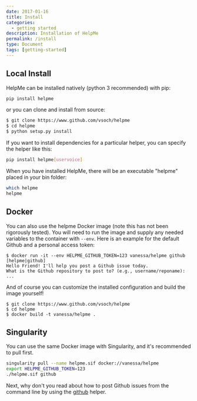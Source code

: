 ```yaml
---
date: 2017-01-16
title: Install
categories:
  - getting started
description: Installation of HelpMe
permalink: /install
type: Document
tags: [getting-started]
---
```


## Local Install
HelpMe can be installed natively (python 3 recommended) with pip:

```bash
pip install helpme
```

or you can clone and install from source:

```bash
$ git clone https://www.github.com/vsoch/helpme
$ cd helpme
$ python setup.py install
```

If you want to install dependencies for a particular helper, you can specify
the helper like this:

```bash
pip install helpme[uservoice]
```

When you have installed HelpMe, there will be an executable "helpme"
placed in your bin folder:

```bash
which helpme
helpme
```

## Docker
You can also use the helpme Docker image (note this has not been rigorously tested). You will
need to run the image and supply any needed variables to the container with `--env`. Here is an
example for the default Github and a personal access token:

```
$ docker run -it --env HELPME_GITHUB_TOKEN=123 vanessa/helpme github
[helpme|github]
Hello Friend! I'll help you post a Github issue today.
What is the Github repository to post to? (e.g., username/reponame): 
...
```

And of course you can customize the installed configuration and build the image yourself!

```
$ git clone https://www.github.com/vsoch/helpme
$ cd helpme
$ docker build -t vanessa/helpme .
```

## Singularity
You can use the same Docker image with Singularity, and it's recommended to pull first.

```bash
singularity pull --name helpme.sif docker://vanessa/helpme
export HELPME_GITHUB_TOKEN=123
./helpme.sif github
```

Next, why don't you read about how to post Github issues from the command line by
using the [github](/helpme/helper-github) helper.
